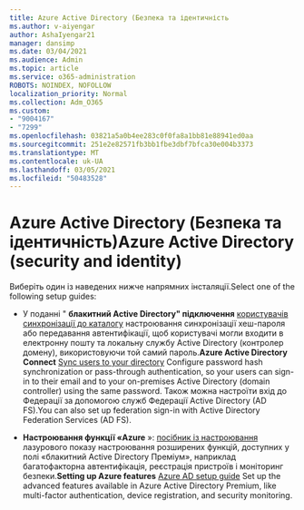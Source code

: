 ```yaml
---
title: Azure Active Directory (Безпека та ідентичність
ms.author: v-aiyengar
author: AshaIyengar21
manager: dansimp
ms.date: 03/04/2021
ms.audience: Admin
ms.topic: article
ms.service: o365-administration
ROBOTS: NOINDEX, NOFOLLOW
localization_priority: Normal
ms.collection: Adm_O365
ms.custom:
- "9004167"
- "7299"
ms.openlocfilehash: 03821a5a0b4ee283c0f0fa8a1bb81e88941ed0aa
ms.sourcegitcommit: 251e2e82571fb3bb1fbe3dbf7bfca30e004b3373
ms.translationtype: MT
ms.contentlocale: uk-UA
ms.lasthandoff: 03/05/2021
ms.locfileid: "50483528"
---
```

# <a name="azure-active-directory-security-and-identity"></a><span data-ttu-id="41be1-102">Azure Active Directory (Безпека та ідентичність)</span><span class="sxs-lookup"><span data-stu-id="41be1-102">Azure Active Directory (security and identity)</span></span>

<span data-ttu-id="41be1-103">Виберіть один із наведених нижче напрямних інсталяції.</span><span class="sxs-lookup"><span data-stu-id="41be1-103">Select one of the following setup guides:</span></span>

- <span data-ttu-id="41be1-104">У поданні " **блакитний Active Directory" підключення** [користувачів синхронізації до каталогу](https://go.microsoft.com/fwlink/?linkid=2071310) настроювання синхронізації хеш-пароля або передавання автентифікації, щоб користувачі могли входити в електронну пошту та локальну службу Active Directory (контролер домену), використовуючи той самий пароль.</span><span class="sxs-lookup"><span data-stu-id="41be1-104">**Azure Active Directory Connect** [Sync users to your directory](https://go.microsoft.com/fwlink/?linkid=2071310) Configure password hash synchronization or pass-through authentication, so your users can sign-in to their email and to your on-premises Active Directory (domain controller) using the same password.</span></span> <span data-ttu-id="41be1-105">Також можна настроїти вхід до Федерації за допомогою служб Федерації Active Directory (AD FS).</span><span class="sxs-lookup"><span data-stu-id="41be1-105">You can also set up federation sign-in with Active Directory Federation Services (AD FS).</span></span>

- <span data-ttu-id="41be1-106">**Настроювання функції «Azure** »: [посібник із настроювання](https://go.microsoft.com/fwlink/?linkid=2134390) лазурового показу настроювання розширених функцій, доступних у полі «блакитний Active Directory Преміум», наприклад багатофакторна автентифікація, реєстрація пристроїв і моніторинг безпеки.</span><span class="sxs-lookup"><span data-stu-id="41be1-106">**Setting up Azure features** [Azure AD setup guide](https://go.microsoft.com/fwlink/?linkid=2134390) Set up the advanced features available in Azure Active Directory Premium, like multi-factor authentication, device registration, and security monitoring.</span></span>
